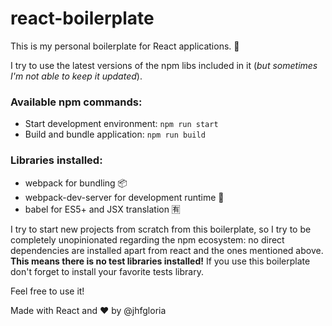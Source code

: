 # react-boilerplate
This is my personal boilerplate for React applications. 🚀

I try to use the latest versions of the npm libs included in it (_but sometimes I'm not able to keep it updated_).

### Available npm commands:
- Start development environment: `npm run start`
- Build and bundle application: `npm run build`

### Libraries installed:
- webpack for bundling 📦
- webpack-dev-server for development runtime 🚀
- babel for ES5+ and JSX translation 🈶

I try to start new projects from scratch from this boilerplate, so I try to be completely unopinionated regarding the npm ecosystem: no direct dependencies are installed apart from react and the ones mentioned above. **This means there is no test libraries installed!** If you use this boilerplate don't forget to install your favorite tests library.

Feel free to use it! 

Made with React and ❤️ by @jhfgloria